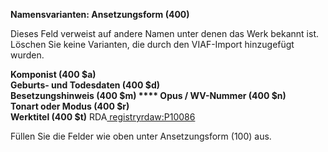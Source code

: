 **Namensvarianten: Ansetzungsform (400)**

Dieses Feld verweist auf andere Namen unter denen das Werk bekannt ist. Löschen Sie keine Varianten, die durch den VIAF-Import hinzugefügt wurden.

 

**Komponist (400 $a)  
Geburts- und Todesdaten (400 $d)  
Besetzungshinweis (400 $m) **** Opus / WV-Nummer (400 $n)  
Tonart oder Modus (400 $r)  
Werktitel (400 $t)** RDA[ registry](http://www.rdaregistry.info/Elements/w/#P10086)[rdaw:P10086](http://www.rdaregistry.info/Elements/w/#P10086)

Füllen Sie die Felder wie oben unter Ansetzungsform (100) aus.